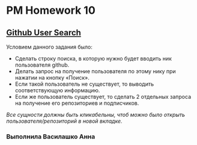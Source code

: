 # PM Homework 10
## [Github User Search](https://annavasylashko.github.io/pm-js-hw10/)

Условием данного задания было:
* Сделать строку поиска, в которую нужно будет вводить ник пользователя github.
* Делать запрос на получение пользователя по этому нику при нажатии на кнопку «Поиск».
* Если такой пользователь не существует, то выводить соответствующую информацию.
* Если же пользователь существует, то сделать 2 отдельных запроса на получение его репозиториев и подписчиков.

*Все сущности должны быть кликабельны, чтоб можно было открыть пользователя/репозиторий в новой вкладке.*
### Выполнила Василашко Анна
